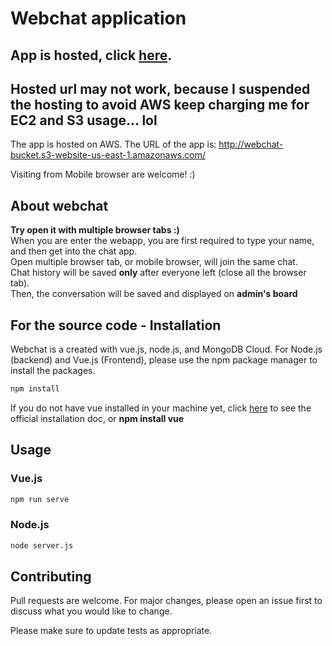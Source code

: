 # Webchat application

## App is hosted, click [here](http://webchat-bucket.s3-website-us-east-1.amazonaws.com/).
## Hosted url may not work, because I suspended the hosting to avoid AWS keep charging me for EC2 and S3 usage... lol
The app is hosted on AWS. The URL of the app is: http://webchat-bucket.s3-website-us-east-1.amazonaws.com/

 

Visiting from Mobile browser are welcome! :)

## About webchat
**Try open it with multiple browser tabs :)**<br/>
When you are enter the webapp, you are first required to type your name, and then get into the chat app.<br/> 
Open multiple browser tab, or mobile browser, will join the same chat.<br/>
Chat history will be saved **only** after everyone left (close all the browser tab).<br/>
Then, the conversation will be saved and displayed on **admin's board**<br/>

## For the source code - Installation
Webchat is a created with vue.js, node.js, and MongoDB Cloud. For Node.js (backend) and Vue.js (Frontend), please use the npm package manager to install the packages.

```bash
npm install
```
If you do not have vue installed in your machine yet, click [here](https://vuejs.org/v2/guide/installation.html) to see the official installation doc, or **npm install vue**
## Usage
### Vue.js
```bash
npm run serve
```

### Node.js
```bash
node server.js
```

## Contributing
Pull requests are welcome. For major changes, please open an issue first to discuss what you would like to change.

Please make sure to update tests as appropriate.
